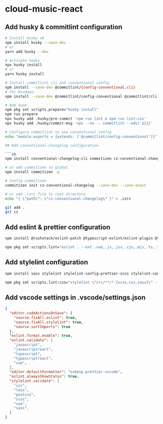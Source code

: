 # cloud-music-react

## Add husky & commitlint configuration

```sh
# Install Husky v6
npm install husky --save-dev
# or
yarn add husky --dev

# Activate hooks
npx husky install
# or
yarn husky install

# Install commitlint cli and conventional config
npm install --save-dev @commitlint/{config-conventional,cli}
# For Windows:
npm install --save-dev @commitlint/config-conventional @commitlint/cli

# Add hook
npm pkg set scripts.prepare="husky install"
npm run prepare
npx husky add .husky/pre-commit 'npm run lint & npm run lint:css'
npx husky add .husky/commit-msg 'npx --no -- commitlint --edit ${1}'

# Configure commitlint to use conventional config
echo "module.exports = {extends: ['@commitlint/config-conventional']}" > commitlint.config.cjs

## Add conventional-changelog configuration

```sh
npm install conventional-changelog-cli commitizen cz-conventional-changelog standard-version --save-dev

# or add commitizen to global
npm install commitizen -g

# Config commitizen
commitizen init cz-conventional-changelog --save-dev --save-exact

# or add .czrc file to root directory
echo "{ \"path\": \"cz-conventional-changelog\" }" > .czrc

git add .
git cz
```

## Add eslint & prettier configuration

```sh
npm install @rushstack/eslint-patch @typescript-eslint/eslint-plugin @typescript-eslint/parser eslint eslint-config-prettier eslint-config-react-app eslint-plugin-prettier eslint-plugin-react eslint-plugin-react-hooks prettier --save-dev

npm pkg set scripts.lint="eslint . --ext .vue,.js,.jsx,.cjs,.mjs,.ts,.tsx,.cts,.mts --no-fix --ignore-path .eslintignore"
```

## Add stylelint configuration

```sh
npm install sass stylelint stylelint-config-prettier-scss stylelint-config-standard stylelint-config-standard-scss stylelint-declaration-block-no-ignored-properties --save-dev

npm pkg set scripts.lint:css="stylelint \"src/**/*.{scss,css,sass}\" --no-fix"
```

## Add vscode settings in .vscode/settings.json

```json
{
  "editor.codeActionsOnSave": {
    "source.fixAll.eslint": true,
    "source.fixAll.stylelint": true,
    "source.sortImports": true
  },
  "eslint.format.enable": true,
  "eslint.validate": [
    "javascript",
    "javascriptreact",
    "typescript",
    "typescriptreact",
    "vue",
  ],
  "editor.defaultFormatter": "esbenp.prettier-vscode",
  "eslint.alwaysShowStatus": true,
  "stylelint.validate": [
    "css",
    "less",
    "postcss",
    "scss",
    "vue",
    "sass",
  ]
}
```
